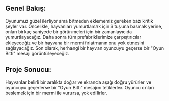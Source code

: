 ## Genel Bakış:

Oyunumuz güzel ilerliyor ama bitmeden eklememiz gereken bazı kritik şeyler var. Öncelikle, hayvanları yumurtlamak için S tuşuna basmak yerine, onları birkaç saniyede bir görünmeleri için bir zamanlayıcıda yumurtlayacağız. Daha sonra tüm prefabriklerimize çarpıştırıcılar ekleyeceğiz ve bir hayvana bir mermi fırlatmanın onu yok etmesini sağlayacağız. Son olarak, herhangi bir hayvan oyuncuyu geçerse bir "Oyun Bitti" mesajı görüntüleyeceğiz.

## Proje Sonucu:

Hayvanlar belirli bir aralıkta doğar ve ekranda aşağı doğru yürürler ve oyuncuyu geçerlerse bir "Oyun Bitti" mesajını tetiklerler. Oyuncu onları beslemek için bir mermi ile vurursa, yok edilirler.
